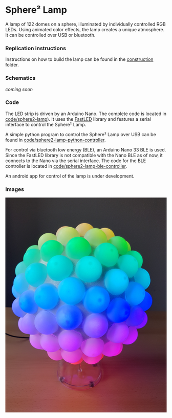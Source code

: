 # Sphere² Lamp

A lamp of 122 domes on a sphere, illuminated by individually controlled RGB LEDs.
Using animated color effects, the lamp creates a unique atmosphere.
It can be controlled over USB or bluetooth.

### Replication instructions

Instructions on how to build the lamp can be found in the [construction](construction/README.md) folder.

### Schematics

*coming soon*

### Code

The LED strip is driven by an Arduino Nano. The complete code is located in [code/sphere2-lamp](code/sphere2-lamp)). It uses the [FastLED](https://github.com/FastLED/FastLED) library and features a serial interface to control the Sphere² Lamp.

A simple python program to control the Sphere² Lamp over USB can be found in [code/sphere2-lamp-python-controller](code/sphere2-lamp-python-controller).  

For control via bluetooth low energy (BLE), an Arduino Nano 33 BLE is used. Since the FastLED library is not compatible with the Nano BLE as of now, it connects to the Nano via the serial interface. The code for the BLE controller is located in [code/sphere2-lamp-ble-controller](code/sphere2-lamp-ble-controller).

An android app for control of the lamp is under development.

### Images

![](image.jpg)

